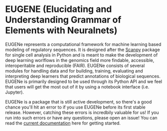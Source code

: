 # EUGENE (**E**lucidating and **U**nderstanding **G**rammar of **E**lements with **Ne**uralnets)

EUGENe represents a computational framework for machine learning based modeling of regulatory sequences. It is designed after the [Scanpy](https://scanpy.readthedocs.io/en/stable/) package for single cell analysis in Python and is meant to make the development of deep learning worlflows in the genomics field more findable, accessible, interoperitable and reproducible (FAIR). EUGENe consists of several modules for handling data and for building, training, evaluating and interpreting deep learners that predict annotations of biological sequences. EUGENe is primarily designed to be used through its Python API and we feel that users will get the most out of it by using a notebook interface (i.e. Jupyter).

EUGENe is a package that is still active development, so there's a good chance you'll hit an error to if you use EUGENe before its first stable release. However, catching these errors is incredbily valuable for us! If you run into such errors or have any questions, please open an issue! You can read the [current documentation]() here for getting started.
